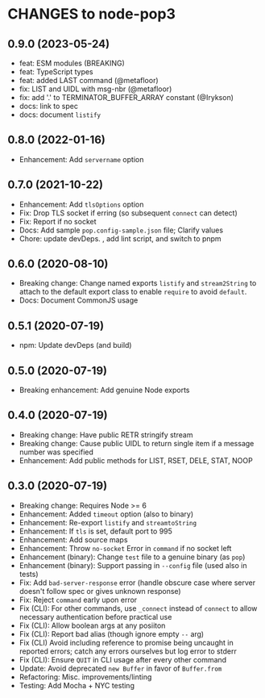 # CHANGES to node-pop3

## 0.9.0 (2023-05-24)

- feat: ESM modules (BREAKING)
- feat: TypeScript types
- feat: added LAST command (@metafloor)
- fix: LIST and UIDL with msg-nbr (@metafloor)
- fix: add '.' to TERMINATOR_BUFFER_ARRAY constant (@Irykson)
- docs: link to spec
- docs: document `listify`

## 0.8.0 (2022-01-16)

- Enhancement: Add `servername` option

## 0.7.0 (2021-10-22)

- Enhancement: Add `tlsOptions` option
- Fix: Drop TLS socket if erring (so subsequent `connect` can detect)
- Fix: Report if no socket
- Docs: Add sample `pop.config-sample.json` file; Clarify values
- Chore: update devDeps. , add lint script, and switch to pnpm

## 0.6.0 (2020-08-10)

- Breaking change: Change named exports `listify` and `stream2String` to
  attach to the default export class to enable `require` to avoid `default`.
- Docs: Document CommonJS usage

## 0.5.1 (2020-07-19)

- npm: Update devDeps (and build)

## 0.5.0 (2020-07-19)

- Breaking enhancement: Add genuine Node exports

## 0.4.0 (2020-07-19)

- Breaking change: Have public RETR stringify stream
- Breaking change: Cause public UIDL to return single item if a message number
  was specified
- Enhancement: Add public methods for LIST, RSET, DELE, STAT, NOOP

## 0.3.0 (2020-07-19)

- Breaking change: Requires Node >= 6
- Enhancement: Added `timeout` option (also to binary)
- Enhancement: Re-export `listify` and `streamtoString`
- Enhancement: If `tls` is set, default port to 995
- Enhancement: Add source maps
- Enhancement: Throw `no-socket` Error in `command` if no socket left
- Enhancement (binary): Change `test` file to a genuine binary (as `pop`)
- Enhancement (binary): Support passing in `--config` file (used also in tests)
- Fix: Add `bad-server-response` error (handle obscure case where server
    doesn't follow spec or gives unknown response)
- Fix: Reject `command` early upon error
- Fix (CLI): For other commands, use `_connect` instead of `connect` to allow
  necessary authentication before practical use
- Fix (CLI): Allow boolean args at any posiiton
- Fix (CLI): Report bad alias (though ignore empty `--` arg)
- Fix (CLI) Avoid including reference to promise being uncaught in reported
  errors; catch any errors ourselves but log error to stderr
- Fix (CLI): Ensure `QUIT` in CLI usage after every other command
- Update: Avoid deprecated `new Buffer` in favor of `Buffer.from`
- Refactoring: Misc. improvements/linting
- Testing: Add Mocha + NYC testing
